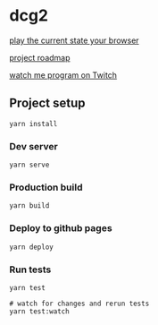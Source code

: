 # dcg2

[play the current state your browser](https://dcg.martynaselli.com)

[project roadmap](https://trello.com/b/EN1Yz3RI/dcg)

[watch me program on Twitch](https://www.twitch.tv/lets_prgm)

## Project setup

```
yarn install
```

### Dev server

```
yarn serve
```

### Production build

```
yarn build
```

### Deploy to github pages

```
yarn deploy
```

### Run tests

```
yarn test

# watch for changes and rerun tests
yarn test:watch
```
